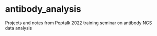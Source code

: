 # antibody_analysis
Projects and notes from Peptalk 2022 training seminar on antibody NGS data analysis
